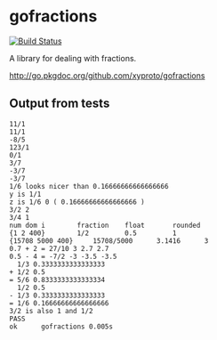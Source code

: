 gofractions
===========

[![Build Status](https://travis-ci.org/xyproto/gofractions.svg?branch=master)](https://travis-ci.org/xyproto/gofractions)

A library for dealing with fractions.

http://go.pkgdoc.org/github.com/xyproto/gofractions


Output from tests
-----------------

```
11/1
11/1
-8/5
123/1
0/1
3/7
-3/7
-3/7
1/6 looks nicer than 0.16666666666666666
y is 1/1
z is 1/6 0 ( 0.16666666666666666 )
3/2 2
3/4 1
num dom i 		 fraction 	 float 		 rounded
{1 2 400} 		 1/2 		 0.5 		 1
{15708 5000 400} 	 15708/5000 	 3.1416 	 3
0.7 + 2 = 27/10 3 2.7 2.7
0.5 - 4 = -7/2 -3 -3.5 -3.5
  1/3 0.3333333333333333
+ 1/2 0.5
= 5/6 0.8333333333333334
  1/2 0.5
- 1/3 0.3333333333333333
= 1/6 0.16666666666666666
3/2 is also 1 and 1/2
PASS
ok  	gofractions	0.005s
```
